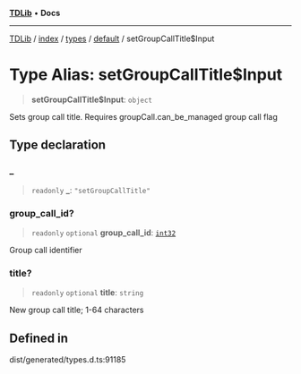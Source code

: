 [**TDLib**](../../../../../../README.md) • **Docs**

***

[TDLib](../../../../../../modules.md) / [index](../../../../../README.md) / [types](../../../README.md) / [default](../README.md) / setGroupCallTitle$Input

# Type Alias: setGroupCallTitle$Input

> **setGroupCallTitle$Input**: `object`

Sets group call title. Requires groupCall.can_be_managed group call flag

## Type declaration

### \_

> `readonly` **\_**: `"setGroupCallTitle"`

### group\_call\_id?

> `readonly` `optional` **group\_call\_id**: [`int32`](int32-1.md)

Group call identifier

### title?

> `readonly` `optional` **title**: `string`

New group call title; 1-64 characters

## Defined in

dist/generated/types.d.ts:91185
